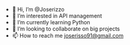 - 👋 Hi, I’m @Joserizzo
- 👀 I’m interested in API management
- 🌱 I’m currently learning Python
- 💞️ I’m looking to collaborate on big projects
- 📫 How to reach me joserisso91@gmail.com

<!---
Joserizzo/Joserizzo is a ✨ special ✨ repository because its `README.md` (this file) appears on your GitHub profile.
You can click the Preview link to take a look at your changes.
--->
